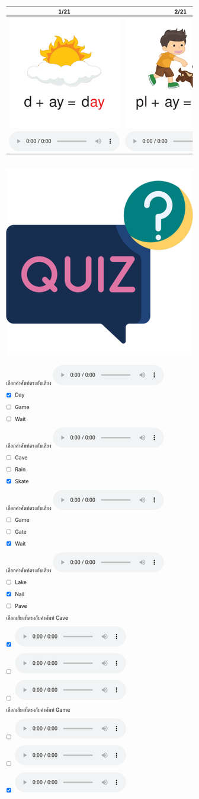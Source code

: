 <div class="carrousel">


|1/21|2/21|3/21|4/21|5/21|6/21|7/21|8/21|9/21|10/21|11/21|12/21|13/21|14/21|15/21|16/21|17/21|18/21|19/21|20/21|21/21|
| :----: | :----: | :----: | :----: | :----: | :----: | :----: | :----: | :----: | :----: | :----: | :----: | :----: | :----: | :----: | :----: | :----: | :----: | :----: | :----: | :----: |
|![](/media/img/ALongvowel__day.svg)|![](/media/img/ALongvowel__play.svg)|![](/media/img/ALongvowel__say.svg)|![](/media/img/ALongvowel__pace.svg)|![](/media/img/ALongvowel__race.svg)|![](/media/img/ALongvowel__face.svg)|![](/media/img/ALongvowel__cake.svg)|![](/media/img/ALongvowel__lake.svg)|![](/media/img/ALongvowel__snake.svg)|![](/media/img/ALongvowel__game.svg)|![](/media/img/ALongvowel__name.svg)|![](/media/img/ALongvowel__same.svg)|![](/media/img/ALongvowel__date.svg)|![](/media/img/ALongvowel__gate.svg)|![](/media/img/ALongvowel__skate.svg)|![](/media/img/ALongvowel__cave.svg)|![](/media/img/ALongvowel__pave.svg)|![](/media/img/ALongvowel__wave.svg)|![](/media/img/ALongvowel__nail.svg)|![](/media/img/ALongvowel__rain.svg)|![](/media/img/ALongvowel__wait.svg)|
|![](/media/audio/day.mp3)|![](/media/audio/play.mp3)|![](/media/audio/say.mp3)|![](/media/audio/pace.mp3)|![](/media/audio/race.mp3)|![](/media/audio/face.mp3)|![](/media/audio/cake.mp3)|![](/media/audio/lake.mp3)|![](/media/audio/snake.mp3)|![](/media/audio/game.mp3)|![](/media/audio/name.mp3)|![](/media/audio/same.mp3)|![](/media/audio/date.mp3)|![](/media/audio/gate.mp3)|![](/media/audio/skate.mp3)|![](/media/audio/cave.mp3)|![](/media/audio/pave.mp3)|![](/media/audio/wave.mp3)|![](/media/audio/nail.mp3)|![](/media/audio/rain.mp3)|![](/media/audio/wait.mp3)|

</div>



# ![icon](/media/icons/quiz.svg) 


เลือกคำศัพท์ตรงกับเสียง ![](/media/audio/day.mp3) 
 - [x] Day
 - [ ] Game
 - [ ] Wait


เลือกคำศัพท์ตรงกับเสียง ![](/media/audio/skate.mp3) 
 - [ ] Cave
 - [ ] Rain
 - [x] Skate


เลือกคำศัพท์ตรงกับเสียง ![](/media/audio/wait.mp3) 
 - [ ] Game
 - [ ] Gate
 - [x] Wait


เลือกคำศัพท์ตรงกับเสียง ![](/media/audio/nail.mp3) 
 - [ ] Lake
 - [x] Nail
 - [ ] Pave


เลือกเสียงที่ตรงกับคำศัพท์ Cave 
 - [x] ![](/media/audio/cave.mp3)
 - [ ] ![](/media/audio/day.mp3)
 - [ ] ![](/media/audio/say.mp3)


เลือกเสียงที่ตรงกับคำศัพท์ Game 
 - [ ] ![](/media/audio/date.mp3)
 - [ ] ![](/media/audio/day.mp3)
 - [x] ![](/media/audio/game.mp3)

